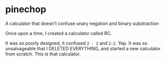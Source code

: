 # pinechop
A calculator that doesn't confuse unary negation and binary substraction

Once upon a time, I created a calculator called RC.

It was so poorly designed, it confused `2 - 2` and `2-2`. Yep.
It was so unsalvageable that I DELETED EVERYTHING, and started a new calculator from scratch.
This is that calculator.
